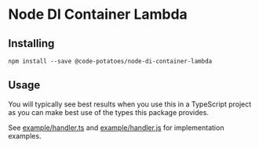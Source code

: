 # Node DI Container Lambda

## Installing

```shell script
npm install --save @code-potatoes/node-di-container-lambda
```


## Usage

You will typically see best results when you use this in a TypeScript project as you can make best use of the types this package provides.

See [example/handler.ts](example/handler.ts) and [example/handler.js](example/handler.js) for implementation examples.
